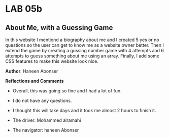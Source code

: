 # LAB 05b 

## About Me, with a Guessing Game  
In this website I mentiond a biography about me and I created 5 yes or no questions so the user can get to know me as a website owner better. Then I extend the game by creating a gussing number game with 4 attempts and 6 attempts to guess something about me using an array. Finally, I add some CSS features to make this website look nice. 



**Author**: Haneen Abonser

**Reflections and Comments**
- Overall, this was going so fine and I had a lot of fun.
- I do not have any questions.
- I thought this will take days and it took me almost 2 hours to finish it.


- The driver: Mohammed alramahi
- The navigator: haneen Abonser